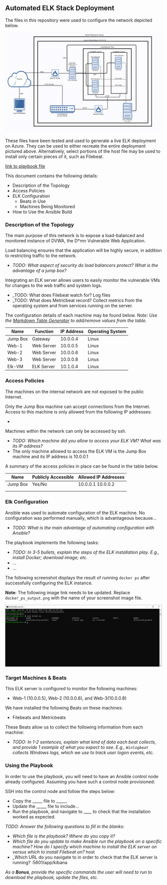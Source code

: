 ## Automated ELK Stack Deployment

The files in this repository were used to configure the network depicted below.

![link to diagram](https://github.com/aherron26/ELK-Stack-Project/blob/main/ELK-Visual.PNG)

These files have been tested and used to generate a live ELK deployment on Azure. They can be used to either recreate the entire deployment pictured above. Alternatively, select portions of the host file may be used to install only certain pieces of it, such as Filebeat.

[link to playbook file](https://github.com/aherron26/ELK-Stack-Project/blob/main/elk-playbook.yml)

This document contains the following details:
- Description of the Topology
- Access Policies
- ELK Configuration
  - Beats in Use
  - Machines Being Monitored
- How to Use the Ansible Build


### Description of the Topology

The main purpose of this network is to expose a load-balanced and monitored instance of DVWA, the D*mn Vulnerable Web Application.

Load balancing ensures that the application will be highly secure, in addition to restricting traffic to the network.
- _TODO: What aspect of security do load balancers protect? What is the advantage of a jump box?_

Integrating an ELK server allows users to easily monitor the vulnerable VMs for changes to the web traffic and system logs.
- _TODO: What does Filebeat watch for? Log files
- _TODO: What does Metricbeat record? Collect metrics from the operating system and from services running on the server.

The configuration details of each machine may be found below.
_Note: Use the [Markdown Table Generator](http://www.tablesgenerator.com/markdown_tables) to add/remove values from the table_.

| Name     | Function | IP Address | Operating System |
|----------|----------|------------|------------------|
| Jump Box | Gateway  | 10.0.0.4   | Linux            |
| Web-1    |Web Server| 10.0.0.5   | Linux            |
| Web-2    |Web Server| 10.0.0.6   | Linux            |
| Web-3    |Web Server| 10.0.0.8   | Linux            |
| Elk-VM   |ELK Server| 10.1.0.4   | Linux            |

### Access Policies

The machines on the internal network are not exposed to the public Internet. 

Only the Jump Box machine can accept connections from the Internet. Access to this machine is only allowed from the following IP addresses:

-


Machines within the network can only be accessed by ssh.
- _TODO: Which machine did you allow to access your ELK VM? What was its IP address?_
- The only machine allowed to access the ELK VM is the Jump Box machine and its IP address is 10.0.0.1

A summary of the access policies in place can be found in the table below.

| Name     | Publicly Accessible | Allowed IP Addresses |
|----------|---------------------|----------------------|
| Jump Box | Yes/No              | 10.0.0.1 10.0.0.2    |
|          |                     |                      |
|          |                     |                      |

### Elk Configuration

Ansible was used to automate configuration of the ELK machine. No configuration was performed manually, which is advantageous because...
- _TODO: What is the main advantage of automating configuration with Ansible?_

The playbook implements the following tasks:
- _TODO: In 3-5 bullets, explain the steps of the ELK installation play. E.g., install Docker; download image; etc._
- ...
- ...

The following screenshot displays the result of running `docker ps` after successfully configuring the ELK instance.

**Note**: The following image link needs to be updated. Replace `docker_ps_output.png` with the name of your screenshot image file.  


![TODO: Update the path with the name of your screenshot of docker ps output](https://github.com/aherron26/ELK-Stack-Project/blob/main/docker-ps.PNG)

### Target Machines & Beats
This ELK server is configured to monitor the following machines:
- Web-1 (10.0.0.5), Web-2 (10.0.0.6), and Web-3(10.0.0.8)

We have installed the following Beats on these machines:
- Filebeats and Metricbeats

These Beats allow us to collect the following information from each machine:
- _TODO: In 1-2 sentences, explain what kind of data each beat collects, and provide 1 example of what you expect to see. E.g., `Winlogbeat` collects Windows logs, which we use to track user logon events, etc._

### Using the Playbook
In order to use the playbook, you will need to have an Ansible control node already configured. Assuming you have such a control node provisioned: 

SSH into the control node and follow the steps below:
- Copy the _____ file to _____.
- Update the _____ file to include...
- Run the playbook, and navigate to ____ to check that the installation worked as expected.

_TODO: Answer the following questions to fill in the blanks:_
- _Which file is the playbook? Where do you copy it?_
- _Which file do you update to make Ansible run the playbook on a specific machine? How do I specify which machine to install the ELK server on versus which to install Filebeat on?_ host 
- _Which URL do you navigate to in order to check that the ELK server is running? :5601/app/kibana

_As a **Bonus**, provide the specific commands the user will need to run to download the playbook, update the files, etc._
